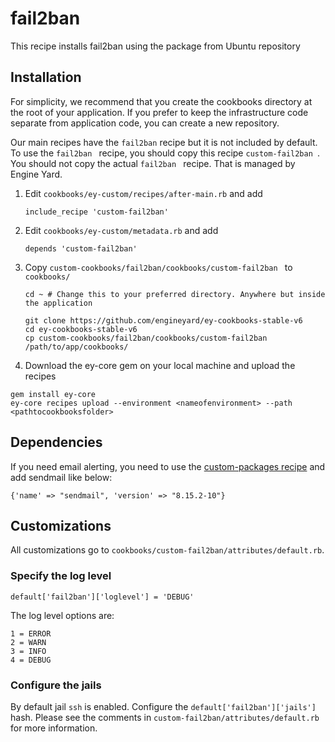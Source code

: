 # fail2ban

This recipe installs fail2ban using the package from Ubuntu repository


## Installation

For simplicity, we recommend that you create the cookbooks directory at the root of your application. If you prefer to keep the infrastructure code separate from application code, you can create a new repository.

Our main recipes have the `fail2ban` recipe but it is not included by default. To use the `fail2ban ` recipe, you should copy this recipe `custom-fail2ban `. You should not copy the actual `fail2ban ` recipe. That is managed by Engine Yard.

1. Edit `cookbooks/ey-custom/recipes/after-main.rb` and add

      ```
      include_recipe 'custom-fail2ban'
      ```

2. Edit `cookbooks/ey-custom/metadata.rb` and add

      ```
      depends 'custom-fail2ban'
      ```

3. Copy `custom-cookbooks/fail2ban/cookbooks/custom-fail2ban ` to `cookbooks/`

      ```
      cd ~ # Change this to your preferred directory. Anywhere but inside the application

      git clone https://github.com/engineyard/ey-cookbooks-stable-v6
      cd ey-cookbooks-stable-v6
      cp custom-cookbooks/fail2ban/cookbooks/custom-fail2ban /path/to/app/cookbooks/
      ```

4. Download the ey-core gem on your local machine and upload the recipes

  ```
  gem install ey-core
  ey-core recipes upload --environment <nameofenvironment> --path <pathtocookbooksfolder>
  ```
  
## Dependencies

If you need email alerting, you need to use the [custom-packages recipe](../../custom-cookbooks/packages/cookbooks/custom-packages) and add sendmail like below:

```
{'name' => "sendmail", 'version' => "8.15.2-10"}
```

## Customizations

All customizations go to `cookbooks/custom-fail2ban/attributes/default.rb`.


### Specify the log level

```
default['fail2ban']['loglevel'] = 'DEBUG'
```

The log level options are:

```
1 = ERROR
2 = WARN
3 = INFO
4 = DEBUG
```

### Configure the jails

By default jail `ssh` is enabled. Configure the `default['fail2ban']['jails']` hash. Please see the comments in `custom-fail2ban/attributes/default.rb` for more information.
